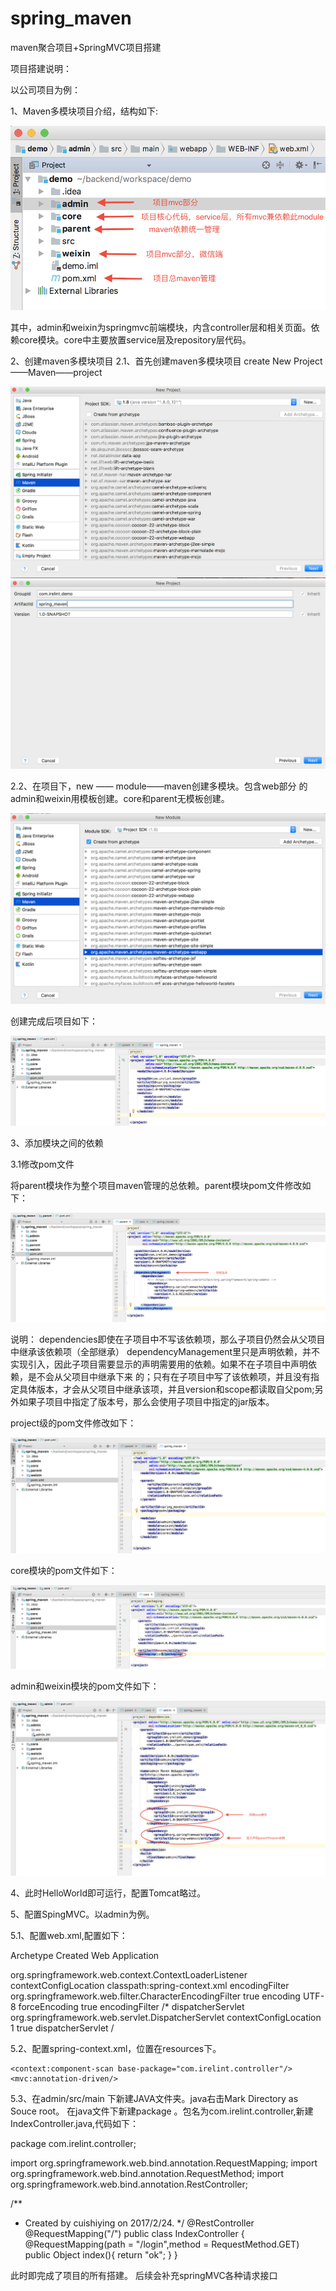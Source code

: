 # spring_maven
maven聚合项目+SpringMVC项目搭建

项目搭建说明：

以公司项目为例：

1、Maven多模块项目介绍，结构如下:

![]( https://github.com/cuishiying/spring_maven/raw/master/img/1.png) 

其中，admin和weixin为springmvc前端模块，内含controller层和相关页面。依赖core模块。core中主要放置service层及repository层代码。

2、创建maven多模块项目
2.1、首先创建maven多模块项目
create New Project——Maven——project

![]( https://github.com/cuishiying/spring_maven/raw/master/img/2.png) 
![]( https://github.com/cuishiying/spring_maven/raw/master/img/3.png) 

2.2、在项目下，new —— module——maven创建多模块。包含web部分
的admin和weixin用模板创建。core和parent无模板创建。

![]( https://github.com/cuishiying/spring_maven/raw/master/img/4.png) 

创建完成后项目如下：

![]( https://github.com/cuishiying/spring_maven/raw/master/img/5.png) 

3、添加模块之间的依赖

3.1修改pom文件

将parent模块作为整个项目maven管理的总依赖。parent模块pom文件修改如下：

![]( https://github.com/cuishiying/spring_maven/raw/master/img/6.png) 

说明：
dependencies即使在子项目中不写该依赖项，那么子项目仍然会从父项目中继承该依赖项（全部继承）
dependencyManagement里只是声明依赖，并不实现引入，因此子项目需要显示的声明需要用的依赖。如果不在子项目中声明依赖，是不会从父项目中继承下来				的；只有在子项目中写了该依赖项，并且没有指定具体版本，才会从父项目中继承该项，并且version和scope都读取自父pom;另外如果子项目中指定了版本号，那么会使用子项目中指定的jar版本。

project级的pom文件修改如下：

![]( https://github.com/cuishiying/spring_maven/raw/master/img/7.png) 

core模块的pom文件如下：

![]( https://github.com/cuishiying/spring_maven/raw/master/img/8.png) 

admin和weixin模块的pom文件如下：

![]( https://github.com/cuishiying/spring_maven/raw/master/img/9.png) 

4、此时HelloWorld即可运行，配置Tomcat略过。

5、配置SpingMVC。以admin为例。

5.1、配置web.xml,配置如下：

<?xml version="1.0" encoding="UTF-8"?>
<web-app xmlns="http://xmlns.jcp.org/xml/ns/javaee" xmlns:xsi="http://www.w3.org/2001/XMLSchema-instance"
         xsi:schemaLocation="http://xmlns.jcp.org/xml/ns/javaee http://xmlns.jcp.org/xml/ns/javaee/web-app_3_1.xsd"
         version="3.1">
  <display-name>Archetype Created Web Application</display-name>

  <listener>
    <listener-class>org.springframework.web.context.ContextLoaderListener</listener-class>
  </listener>
  <context-param>
    <param-name>contextConfigLocation</param-name>
    <param-value>classpath:spring-context.xml</param-value>
  </context-param>

  <!-- Filter -->
  <filter>
    <filter-name>encodingFilter</filter-name>
    <filter-class>org.springframework.web.filter.CharacterEncodingFilter</filter-class>
    <async-supported>true</async-supported>
    <init-param>
      <param-name>encoding</param-name>
      <param-value>UTF-8</param-value>
    </init-param>
    <init-param>
      <param-name>forceEncoding</param-name>
      <param-value>true</param-value>
    </init-param>
  </filter>
  <filter-mapping>
    <filter-name>encodingFilter</filter-name>
    <url-pattern>/*</url-pattern>
  </filter-mapping>

  <servlet>
    <servlet-name>dispatcherServlet</servlet-name>
    <servlet-class>org.springframework.web.servlet.DispatcherServlet</servlet-class>
    <init-param>
      <param-name>contextConfigLocation</param-name>
      <param-value></param-value>
    </init-param>
    <load-on-startup>1</load-on-startup>
    <async-supported>true</async-supported>
  </servlet>
  <servlet-mapping>
    <servlet-name>dispatcherServlet</servlet-name>
    <url-pattern>/</url-pattern>
  </servlet-mapping>

</web-app>

5.2、配置spring-context.xml，位置在resources下。

<?xml version="1.0" encoding="UTF-8"?>
<beans xmlns="http://www.springframework.org/schema/beans"
       xmlns:xsi="http://www.w3.org/2001/XMLSchema-instance"
       xmlns:context="http://www.springframework.org/schema/context"
       xmlns:mvc="http://www.springframework.org/schema/mvc"
       xsi:schemaLocation="http://www.springframework.org/schema/beans
        http://www.springframework.org/schema/beans/spring-beans.xsd
        http://www.springframework.org/schema/context
      http://www.springframework.org/schema/context/spring-context.xsd
        http://www.springframework.org/schema/mvc
      http://www.springframework.org/schema/mvc/spring-mvc.xsd">

    <context:component-scan base-package="com.irelint.controller"/>
    <mvc:annotation-driven/>

</beans>

5.3、在admin/src/main   下新建JAVA文件夹。java右击Mark Directory as  Souce root。
在java文件下新建package  。包名为com.irelint.controller,新建IndexController.java,代码如下：

package com.irelint.controller;

import org.springframework.web.bind.annotation.RequestMapping;
import org.springframework.web.bind.annotation.RequestMethod;
import org.springframework.web.bind.annotation.RestController;

/**
 * Created by cuishiying on 2017/2/24.
 */
@RestController
@RequestMapping("/")
public class IndexController {
    @RequestMapping(path = "/login",method = RequestMethod.GET)
    public Object index(){
        return "ok";
    }
}

此时即完成了项目的所有搭建。
后续会补充springMVC各种请求接口






